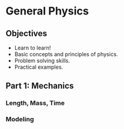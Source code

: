 # General Physics

## Objectives
* Learn to learn!
* Basic concepts and principles of physics.
* Problem solving skills.
* Practical examples.

## Part 1: Mechanics

### Length, Mass, Time
### Modeling
